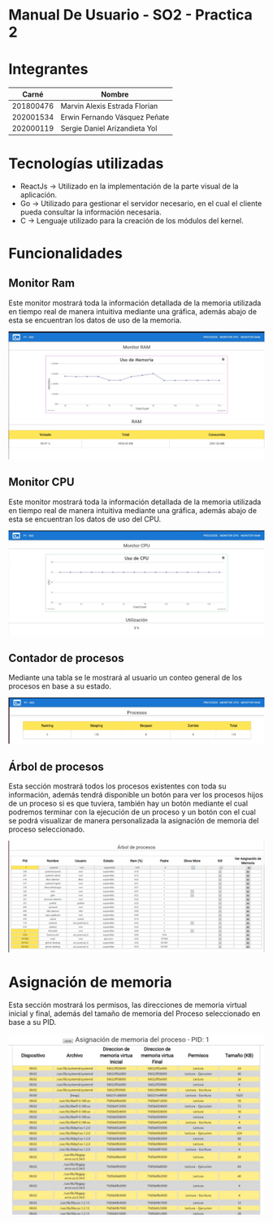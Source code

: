 # Manual De Usuario - SO2 - Practica 2

# Integrantes

| Carné | Nombre |
| --- | --- |
| 201800476 | Marvin Alexis Estrada Florian |
| 202001534 | Erwin Fernando Vásquez Peñate |
| 202000119 | Sergie Daniel Arizandieta Yol |

# Tecnologías utilizadas

- ReactJs → Utilizado en la implementación de la parte visual de la aplicación.
- Go → Utilizado para gestionar el servidor necesario, en el cual el cliente pueda consultar la información necesaria.
- C → Lenguaje utilizado para la creación de los módulos del kernel.

# Funcionalidades

## Monitor Ram

Este monitor mostrará toda la información detallada de la memoria utilizada en tiempo real de manera intuitiva mediante una gráfica, además abajo de esta se encuentran los datos de uso de la memoria.

![Untitled](Img/img0.png)

## Monitor CPU

Este monitor mostrará toda la información detallada de la memoria utilizada en tiempo real de manera intuitiva mediante una gráfica, además abajo de esta se encuentran los datos de uso del CPU.

![Untitled](Img/img1.png)

## Contador de procesos

Mediante una tabla se le mostrará al usuario un conteo general de los procesos en base a su estado.

![Untitled](Img/img2.png)

## Árbol de procesos

Esta sección mostrará todos los procesos existentes con toda su información, además tendrá disponible un botón para ver los procesos hijos de un proceso si es que tuviera, también hay un botón mediante el cual podremos terminar con la ejecución de un proceso y un botón con el cual se podrá visualizar de manera personalizada la asignación de memoria del proceso seleccionado.

![Untitled](Img/img3.png)

# Asignación de memoria

Esta sección mostrará los permisos, las direcciones de memoria virtual inicial y final, además del tamaño de memoria del Proceso seleccionado en base a su PID.

![Untitled](Img/img4.png)